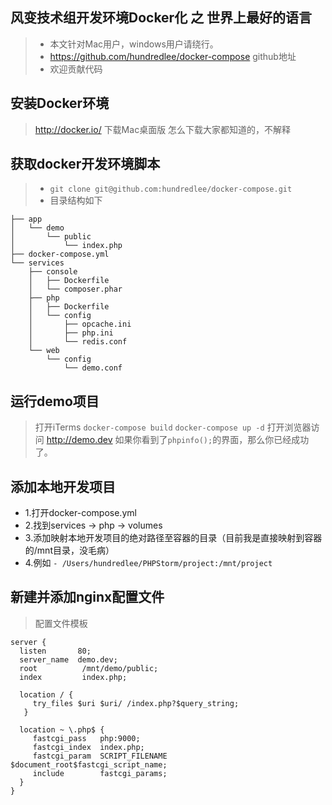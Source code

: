 ## 风变技术组开发环境Docker化 之 世界上最好的语言
>* 本文针对Mac用户，windows用户请绕行。
>* https://github.com/hundredlee/docker-compose github地址
>* 欢迎贡献代码


## 安装Docker环境
> http://docker.io/ 下载Mac桌面版
> 怎么下载大家都知道的，不解释

## 获取docker开发环境脚本
>* ``` git clone git@github.com:hundredlee/docker-compose.git ```
>* 目录结构如下

```
├── app
│   └── demo
│       └── public
│           └── index.php
├── docker-compose.yml
└── services
    ├── console
    │   ├── Dockerfile
    │   └── composer.phar
    ├── php
    │   ├── Dockerfile
    │   └── config
    │       ├── opcache.ini
    │       ├── php.ini
    │       └── redis.conf
    └── web
        └── config
            └── demo.conf
```
## 运行demo项目
> 打开iTerms
> ``` docker-compose build ```
> ``` docker-compose up -d ```
> 打开浏览器访问 http://demo.dev
> 如果你看到了```phpinfo();```的界面，那么你已经成功了。

## 添加本地开发项目
- 1.打开docker-compose.yml
- 2.找到services -> php -> volumes
- 3.添加映射本地开发项目的绝对路径至容器的目录（目前我是直接映射到容器的/mnt目录，没毛病）
- 4.例如 ```- /Users/hundredlee/PHPStorm/project:/mnt/project```

## 新建并添加nginx配置文件
> 配置文件模板

```
server {
  listen       80;
  server_name  demo.dev;
  root          /mnt/demo/public;
  index         index.php;

  location / {
     try_files $uri $uri/ /index.php?$query_string;
   }

  location ~ \.php$ {
     fastcgi_pass   php:9000;
     fastcgi_index  index.php;
     fastcgi_param  SCRIPT_FILENAME  $document_root$fastcgi_script_name;
     include        fastcgi_params;
  }
}

```






